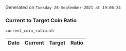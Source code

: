Generated on `Tuesday 28-September-2021 at 19:06:24`

### Current to Target Coin Ratio
`current_coin_ratio.sh`

Date|Current|Target|Ratio
---|---|---|---
